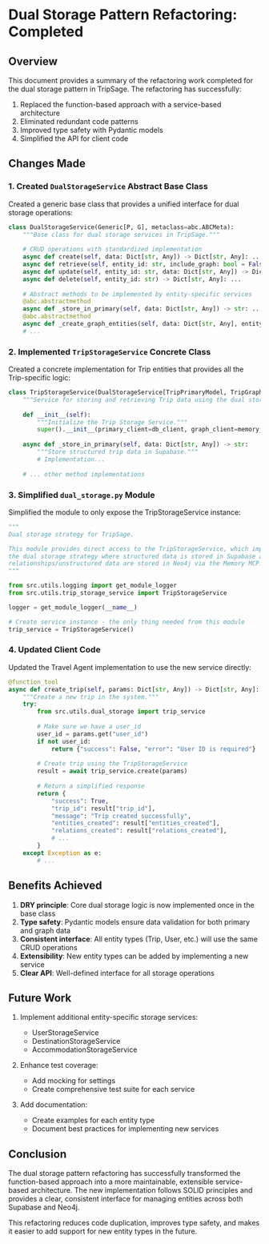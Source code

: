 # Dual Storage Pattern Refactoring: Completed

## Overview

This document provides a summary of the refactoring work completed for the dual storage pattern in TripSage. The refactoring has successfully:

1. Replaced the function-based approach with a service-based architecture
2. Eliminated redundant code patterns
3. Improved type safety with Pydantic models
4. Simplified the API for client code

## Changes Made

### 1. Created `DualStorageService` Abstract Base Class

Created a generic base class that provides a unified interface for dual storage operations:

```python
class DualStorageService(Generic[P, G], metaclass=abc.ABCMeta):
    """Base class for dual storage services in TripSage."""
    
    # CRUD operations with standardized implementation
    async def create(self, data: Dict[str, Any]) -> Dict[str, Any]: ...
    async def retrieve(self, entity_id: str, include_graph: bool = False) -> Dict[str, Any]: ...
    async def update(self, entity_id: str, data: Dict[str, Any]) -> Dict[str, Any]: ...
    async def delete(self, entity_id: str) -> Dict[str, Any]: ...
    
    # Abstract methods to be implemented by entity-specific services
    @abc.abstractmethod
    async def _store_in_primary(self, data: Dict[str, Any]) -> str: ...
    @abc.abstractmethod
    async def _create_graph_entities(self, data: Dict[str, Any], entity_id: str) -> List[Dict[str, Any]]: ...
    # ...
```

### 2. Implemented `TripStorageService` Concrete Class

Created a concrete implementation for Trip entities that provides all the Trip-specific logic:

```python
class TripStorageService(DualStorageService[TripPrimaryModel, TripGraphModel]):
    """Service for storing and retrieving Trip data using the dual storage strategy."""
    
    def __init__(self):
        """Initialize the Trip Storage Service."""
        super().__init__(primary_client=db_client, graph_client=memory_client)
    
    async def _store_in_primary(self, data: Dict[str, Any]) -> str:
        """Store structured trip data in Supabase."""
        # Implementation...
    
    # ... other method implementations
```

### 3. Simplified `dual_storage.py` Module

Simplified the module to only expose the TripStorageService instance:

```python
"""
Dual storage strategy for TripSage.

This module provides direct access to the TripStorageService, which implements 
the dual storage strategy where structured data is stored in Supabase and 
relationships/unstructured data are stored in Neo4j via the Memory MCP.
"""

from src.utils.logging import get_module_logger
from src.utils.trip_storage_service import TripStorageService

logger = get_module_logger(__name__)

# Create service instance - the only thing needed from this module
trip_service = TripStorageService()
```

### 4. Updated Client Code

Updated the Travel Agent implementation to use the new service directly:

```python
@function_tool
async def create_trip(self, params: Dict[str, Any]) -> Dict[str, Any]:
    """Create a new trip in the system."""
    try:
        from src.utils.dual_storage import trip_service
        
        # Make sure we have a user_id
        user_id = params.get("user_id")
        if not user_id:
            return {"success": False, "error": "User ID is required"}
        
        # Create trip using the TripStorageService
        result = await trip_service.create(params)
        
        # Return a simplified response
        return {
            "success": True,
            "trip_id": result["trip_id"],
            "message": "Trip created successfully",
            "entities_created": result["entities_created"],
            "relations_created": result["relations_created"],
            # ...
        }
    except Exception as e:
        # ...
```

## Benefits Achieved

1. **DRY principle**: Core dual storage logic is now implemented once in the base class
2. **Type safety**: Pydantic models ensure data validation for both primary and graph data
3. **Consistent interface**: All entity types (Trip, User, etc.) will use the same CRUD operations
4. **Extensibility**: New entity types can be added by implementing a new service
5. **Clear API**: Well-defined interface for all storage operations

## Future Work

1. Implement additional entity-specific storage services:
   - UserStorageService
   - DestinationStorageService
   - AccommodationStorageService

2. Enhance test coverage:
   - Add mocking for settings
   - Create comprehensive test suite for each service

3. Add documentation:
   - Create examples for each entity type
   - Document best practices for implementing new services

## Conclusion

The dual storage pattern refactoring has successfully transformed the function-based approach into a more maintainable, extensible service-based architecture. The new implementation follows SOLID principles and provides a clear, consistent interface for managing entities across both Supabase and Neo4j.

This refactoring reduces code duplication, improves type safety, and makes it easier to add support for new entity types in the future.
